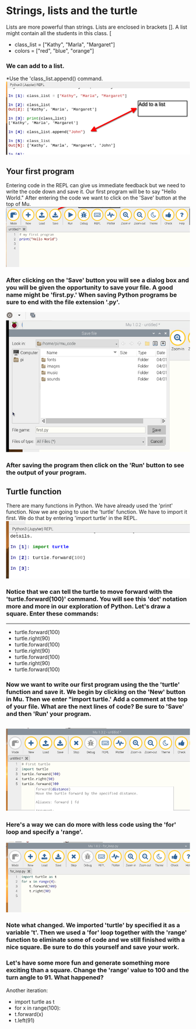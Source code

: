 # Strings, lists and the turtle
Lists are more powerful than strings. Lists are enclosed in brackets []. A list might contain all the students in this class. [
* class_list = ["Kathy", "Marla", "Margaret"]
* colors = ["red", "blue", "orange"]
### We can add to a list.
*Use the 'class_list.append() command. 
![List append](https://github.com/donwatkins/PyGirls4Good/blob/master/Images/AddToList.png)

## Your first program
Entering code in the REPL can give us immediate feedback but we need to write the code down and save it. Our first program will be to say "Hello World." After entering the code we want to click on the 'Save' button at the top of Mu. 
![Hello World](https://github.com/donwatkins/PyGirls4Good/blob/master/Images/MyFirstProgram.png)
### After clicking on the 'Save' button you will see a dialog box and you will be given the opportunity to save your file. A good name might be 'first.py.' When saving Python programs be sure to end with the file extension '.py'. 
![Save my first program](https://github.com/donwatkins/PyGirls4Good/blob/master/Images/SaveMyFirstProgram.png)
### After saving the program then click on the 'Run' button to see the output of your program. 

## Turtle function
There are many functions in Python. We have already used the 'print' function. Now we are going to use the 'turtle' function. We have to import it first. We do that by entering 'import turtle' in the REPL. 
![import turtle](https://github.com/donwatkins/PyGirls4Good/blob/master/Images/import_turtle.png)
### Notice that we can tell the turtle to move forward with the 'turtle.forward(100)' command. You will see this 'dot' notation more and more in our exploration of Python. Let's draw a square. Enter these commands:
---
* turtle.forward(100)
* turtle.right(90)
* turtle.forward(100)
* turtle.right(90)
* turtle.forward(100)
* turtle.right(90)
* turtle.forward(100)

### Now we want to write our first program using the the 'turtle' function and save it.  We begin by clicking on the 'New' button in Mu. Then we enter "import turtle.' Add a comment at the top of your file. What are the next lines of code? Be sure to 'Save' and then 'Run' your program. 
![First Turtle](https://github.com/donwatkins/PyGirls4Good/blob/master/Images/FirstTurtleProgram.png)
---
### Here's a way we can do more with less code using the 'for' loop and specify a 'range'. 
![Turtle For Loop](https://github.com/donwatkins/PyGirls4Good/blob/master/Images/TurtleForLoop.png)
### Note what changed. We imported 'turtle' by specified it as a variable 't'. Then we used a 'for' loop together with the 'range' function to eliminate some of code and we still finished with a nice square. Be sure to do this yourself and save your work. 

### Let's have some more fun and generate something more exciting than a square. Change the 'range' value to 100 and the turn angle to 91. What happened? 

Another iteration: 
* import turtle as t
* for x in range(100):
* t.forward(x)
* t.left(91)









